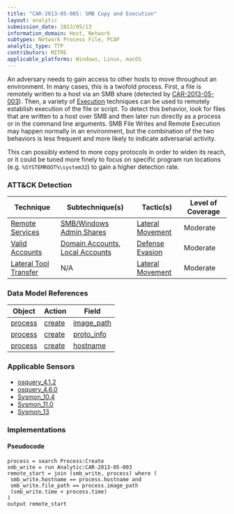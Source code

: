 ```yaml
---
title: "CAR-2013-05-005: SMB Copy and Execution"
layout: analytic
submission_date: 2013/05/13
information_domain: Host, Network
subtypes: Network Process File, PCAP
analytic_type: TTP
contributors: MITRE
applicable_platforms: Windows, Linux, macOS
---
```


An adversary needs to gain access to other hosts to move throughout an environment. In many cases, this is a twofold process. First, a file is remotely written to a host via an SMB share (detected by [CAR-2013-05-003](../CAR-2013-05-003)). Then, a variety of [Execution](https://attack.mitre.org/tactics/TA0002) techniques can be used to remotely establish execution of the file or script. To detect this behavior, look for files that are written to a host over SMB and then later run directly as a process or in the command line arguments. SMB File Writes and Remote Execution may happen normally in an environment, but the combination of the two behaviors is less frequent and more likely to indicate adversarial activity.

This can possibly extend to more copy protocols in order to widen its reach, or it could be tuned more finely to focus on specific program run locations (e.g. `%SYSTEMROOT%\system32`) to gain a higher detection rate.


### ATT&CK Detection

|Technique|Subtechnique(s)|Tactic(s)|Level of Coverage|
|---|---|---|---|
|[Remote Services](https://attack.mitre.org/techniques/T1021/)|[SMB/Windows Admin Shares](https://attack.mitre.org/techniques/T1021/002/)|[Lateral Movement](https://attack.mitre.org/tactics/TA0008/)|Moderate|
|[Valid Accounts](https://attack.mitre.org/techniques/T1078/)|[Domain Accounts](https://attack.mitre.org/techniques/T1078/002/), [Local Accounts](https://attack.mitre.org/techniques/T1078/003/)|[Defense Evasion](https://attack.mitre.org/tactics/TA0005/)|Moderate|
|[Lateral Tool Transfer](https://attack.mitre.org/techniques/T1570/)|N/A|[Lateral Movement](https://attack.mitre.org/tactics/TA0008/)|Moderate|

### Data Model References

|Object|Action|Field|
|---|---|---|
|[process](/data_model/process) | [create](/data_model/process#create) | [image_path](/data_model/process#image_path) |
|[process](/data_model/process) | [create](/data_model/process#create) | [proto_info](/data_model/process#proto_info) |
|[process](/data_model/process) | [create](/data_model/process#create) | [hostname](/data_model/process#hostname) |


### Applicable Sensors

- [osquery_4.1.2](/sensors/osquery_4.1.2)
- [osquery_4.6.0](/sensors/osquery_4.6.0)
- [Sysmon_10.4](/sensors/sysmon_10.4)
- [Sysmon_11.0](/sensors/sysmon_11.0)
- [Sysmon_13](/sensors/sysmon_13)

### Implementations

#### Pseudocode


```
process = search Process:Create
smb_write = run Analytic:CAR-2013-05-003
remote_start = join (smb_write, process) where (
 smb_write.hostname == process.hostname and
 smb_write.file_path == process.image_path
 (smb_write.time < process.time)
)
output remote_start
```





